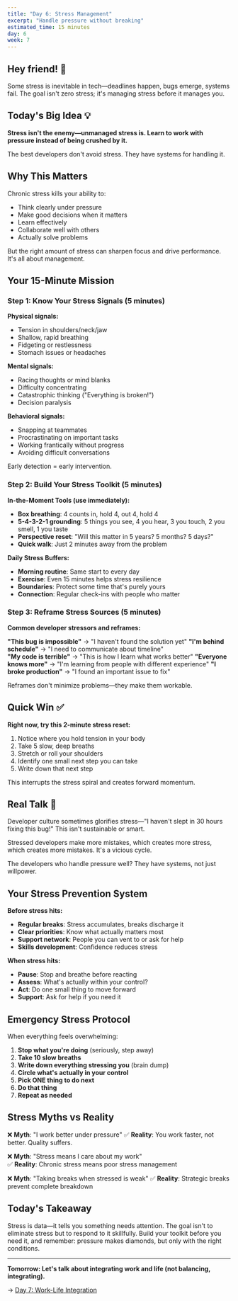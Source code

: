 ```yaml
---
title: "Day 6: Stress Management"
excerpt: "Handle pressure without breaking"
estimated_time: 15 minutes
day: 6
week: 7
---
```


## Hey friend! 👋

Some stress is inevitable in tech—deadlines happen, bugs emerge, systems fail. The goal isn't zero stress; it's managing stress before it manages you.

## Today's Big Idea 💡

**Stress isn't the enemy—unmanaged stress is. Learn to work with pressure instead of being crushed by it.**

The best developers don't avoid stress. They have systems for handling it.

## Why This Matters

Chronic stress kills your ability to:
- Think clearly under pressure
- Make good decisions when it matters
- Learn effectively
- Collaborate well with others
- Actually solve problems

But the right amount of stress can sharpen focus and drive performance. It's all about management.

## Your 15-Minute Mission

### Step 1: Know Your Stress Signals (5 minutes)

**Physical signals:**
- Tension in shoulders/neck/jaw
- Shallow, rapid breathing
- Fidgeting or restlessness
- Stomach issues or headaches

**Mental signals:**
- Racing thoughts or mind blanks
- Difficulty concentrating
- Catastrophic thinking ("Everything is broken!")
- Decision paralysis

**Behavioral signals:**  
- Snapping at teammates
- Procrastinating on important tasks
- Working frantically without progress
- Avoiding difficult conversations

Early detection = early intervention.

### Step 2: Build Your Stress Toolkit (5 minutes)

**In-the-Moment Tools (use immediately):**
- **Box breathing**: 4 counts in, hold 4, out 4, hold 4
- **5-4-3-2-1 grounding**: 5 things you see, 4 you hear, 3 you touch, 2 you smell, 1 you taste
- **Perspective reset**: "Will this matter in 5 years? 5 months? 5 days?"
- **Quick walk**: Just 2 minutes away from the problem

**Daily Stress Buffers:**
- **Morning routine**: Same start to every day
- **Exercise**: Even 15 minutes helps stress resilience  
- **Boundaries**: Protect some time that's purely yours
- **Connection**: Regular check-ins with people who matter

### Step 3: Reframe Stress Sources (5 minutes)

**Common developer stressors and reframes:**

**"This bug is impossible"** → "I haven't found the solution yet"
**"I'm behind schedule"** → "I need to communicate about timeline"  
**"My code is terrible"** → "This is how I learn what works better"
**"Everyone knows more"** → "I'm learning from people with different experience"
**"I broke production"** → "I found an important issue to fix"

Reframes don't minimize problems—they make them workable.

## Quick Win ✅

**Right now, try this 2-minute stress reset:**

1. Notice where you hold tension in your body
2. Take 5 slow, deep breaths  
3. Stretch or roll your shoulders
4. Identify one small next step you can take
5. Write down that next step

This interrupts the stress spiral and creates forward momentum.

## Real Talk 💬

Developer culture sometimes glorifies stress—"I haven't slept in 30 hours fixing this bug!" This isn't sustainable or smart.

Stressed developers make more mistakes, which creates more stress, which creates more mistakes. It's a vicious cycle.

The developers who handle pressure well? They have systems, not just willpower.

## Your Stress Prevention System

**Before stress hits:**
- **Regular breaks**: Stress accumulates, breaks discharge it
- **Clear priorities**: Know what actually matters most
- **Support network**: People you can vent to or ask for help
- **Skills development**: Confidence reduces stress

**When stress hits:**
- **Pause**: Stop and breathe before reacting
- **Assess**: What's actually within your control?
- **Act**: Do one small thing to move forward
- **Support**: Ask for help if you need it

## Emergency Stress Protocol

When everything feels overwhelming:

1. **Stop what you're doing** (seriously, step away)
2. **Take 10 slow breaths** 
3. **Write down everything stressing you** (brain dump)
4. **Circle what's actually in your control**
5. **Pick ONE thing to do next**
6. **Do that thing**
7. **Repeat as needed**

## Stress Myths vs Reality

❌ **Myth**: "I work better under pressure"
✅ **Reality**: You work faster, not better. Quality suffers.

❌ **Myth**: "Stress means I care about my work"  
✅ **Reality**: Chronic stress means poor stress management

❌ **Myth**: "Taking breaks when stressed is weak"
✅ **Reality**: Strategic breaks prevent complete breakdown

## Today's Takeaway

Stress is data—it tells you something needs attention. The goal isn't to eliminate stress but to respond to it skillfully. Build your toolkit before you need it, and remember: pressure makes diamonds, but only with the right conditions.

---

**Tomorrow: Let's talk about integrating work and life (not balancing, integrating).**

→ [Day 7: Work-Life Integration](./07-work-life-integration)
